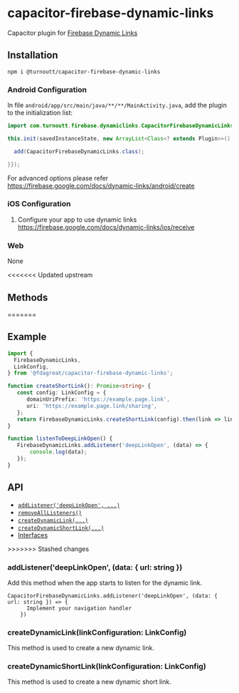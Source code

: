 # capacitor-firebase-dynamic-links

Capacitor plugin for [Firebase Dynamic Links](https://firebase.google.com/docs/dynamic-links)

## Installation

```
npm i @turnoutt/capacitor-firebase-dynamic-links
```

### Android Configuration

In file `android/app/src/main/java/**/**/MainActivity.java`, add the plugin to the initialization list:

```java
import com.turnoutt.firebase.dynamiclinks.CapacitorFirebaseDynamicLinks;

this.init(savedInstanceState, new ArrayList<Class<? extends Plugin>>() {{

  add(CapacitorFirebaseDynamicLinks.class);

}});
```

For advanced options please refer https://firebase.google.com/docs/dynamic-links/android/create

### iOS Configuration

1. Configure your app to use dynamic links
   https://firebase.google.com/docs/dynamic-links/ios/receive

### Web

None

<<<<<<< Updated upstream
## Methods
=======
## Example 

```ts
import {
  FirebaseDynamicLinks,
  LinkConfig,
} from '@fdagreat/capacitor-firebase-dynamic-links';

function createShortLink(): Promise<string> {
   const config: LinkConfig = {
      domainUriPrefix: 'https://example.page.link',
      uri: 'https://example.page.link/sharing',
   };
   return FirebaseDynamicLinks.createShortLink(config).then(link => link.value);
}

function listenToDeepLinkOpen() {
   FirebaseDynamicLinks.addListener('deepLinkOpen', (data) => {
       console.log(data);
   });
}
```


## API

<docgen-index>

* [`addListener('deepLinkOpen', ...)`](#addlistenerdeeplinkopen)
* [`removeAllListeners()`](#removealllisteners)
* [`createDynamicLink(...)`](#createdynamiclink)
* [`createDynamicShortLink(...)`](#createdynamicshortlink)
* [Interfaces](#interfaces)

</docgen-index>
>>>>>>> Stashed changes

### addListener('deepLinkOpen', (data: { url: string })

Add this method when the app starts to listen for the dynamic link.

```
CapacitorFirebaseDynamicLinks.addListener('deepLinkOpen', (data: { url: string }) => {
      Implement your navigation handler
    })
```

### createDynamicLink(linkConfiguration: LinkConfig)

This method is used to create a new dynamic link.

### createDynamicShortLink(linkConfiguration: LinkConfig)

This method is used to create a new dynamic short link.
